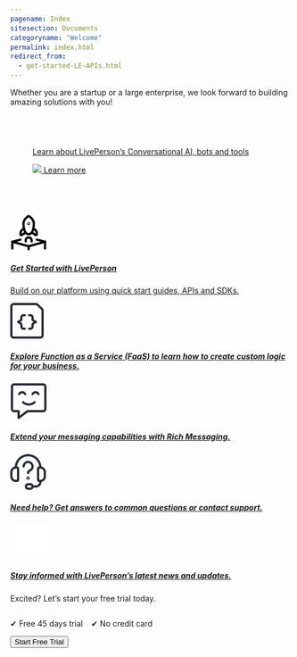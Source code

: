 ```yaml
---
pagename: Index
sitesection: Documents
categoryname: "Welcome"
permalink: index.html
redirect_from:
  - get-started-LE-APIs.html
---
```

<div class="header-label">
Whether you are a startup or a large enterprise, we look forward to building amazing
solutions with you!
</div>

<div class="card-container">
  <div id="success-stories" class="welcome-card" style="padding:58px 22px 58px 22px;">
    <a href="/platform-overview.html">
      <p class="success-stories-header" style="margin-left: 18px !important;">Learn about LivePerson’s Conversational AI, bots and tools </p>
      <p class="free-trial-label" style="margin-left: 18px !important; ">
      <img class="dots-container" src="img/four-dots-white.svg"/>
      Learn more</p>
    </a>
  </div>
    <a class="welcome-card"  href="/first-steps.html">
      <img class="container-image" src="img/ic_get_started.svg"/>
      <h5 class="welcome-title">Get Started with LivePerson</h5>
      <p class="welcome-content">Build on our platform using quick start guides, APIs and SDKs. </p>
    </a>
    <a  class="welcome-card"  href="/liveperson-functions-overview.html">
      <img class="container-image" src="img/ic_functions.svg"/>
      <h5 class="welcome-title">Explore Function as a Service (FaaS) to learn how to create custom logic for your business.</h5>
    </a>
      <a  class="welcome-card"  href="/getting-started-with-rich-messaging-introduction.html">
      <img class="container-image" src="img/ic_richmessaging.svg"/>
      <h5 class="welcome-title">Extend your messaging capabilities with Rich Messaging.</h5>
    </a>
  <a class="welcome-card" target="_blank" href="https://knowledge.liveperson.com/troubleshooting-how-to-contact-support.html">
      <img class="container-image" src="img/ic_support.svg"/>
      <h5 class="welcome-title">Need help? Get answers to common questions or contact support.</h5>
    </a>
    <a  class="welcome-card" target="_blank" href="https://knowledge.liveperson.com/whats-new-latest-whats-new.html">
      <img class="container-image" src="img/ic_news.svg"/>
      <h5 class="welcome-title">Stay informed with LivePerson’s latest news and updates.</h5>
    </a>
</div>
<div class="free-trial-container">
<div id="free-trial">
    <div id="free-trial-content-container">
      <p class="free-trial-header">Excited? Let’s start your free trial today.</p>
      <div style="display:flex; gap: 15px">
        <p class="free-trial-label"> &#10004; Free 45 days trial</p>
        <p class="free-trial-label">&#10004; No credit card</p>
      </div>
    </div>
    <div id="free-trial-button-welcome">
      <a target="_blank" href="https://developers.liveperson.com/register.html">
        <button class="create-button">Start Free Trial</button>
      </a>
    </div>
  </div>
</div>

